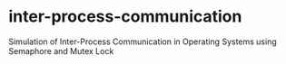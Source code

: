 # inter-process-communication
Simulation of Inter-Process Communication in Operating Systems using Semaphore and Mutex Lock
